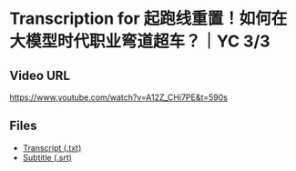 # Transcription for 起跑线重置！如何在大模型时代职业弯道超车？｜YC 3/3
## Video URL
https://www.youtube.com/watch?v=A12Z_CHi7PE&t=590s
 
## Files
- [Transcript (.txt)](./transcript.txt)
- [Subtitle (.srt)](./transcript.srt)
